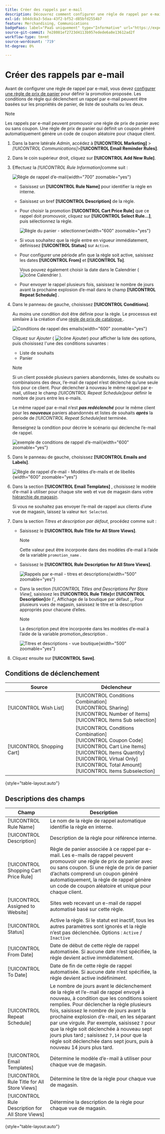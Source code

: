 ```yaml
---
title: Créer des rappels par e-mail
description: Découvrez comment configurer une règle de rappel par e-mail qui utilise une règle de prix de panier existante.
exl-id: b04dc8a3-5daa-43f2-bf52-d85bfd2554b7
feature: Merchandising, Communications
badgePaas: label="PaaS uniquement" type="Informative" url="https://experienceleague.adobe.com/en/docs/commerce/user-guides/product-solutions" tooltip="S’applique uniquement aux projets Adobe Commerce on Cloud (infrastructure PaaS gérée par Adobe) et aux projets On-premise."
source-git-commit: 7e28081ef2723d4113b957edede6a8e13612ad2f
workflow-type: tm+mt
source-wordcount: '719'
ht-degree: 0%

---
```


# Créer des rappels par e-mail

Avant de configurer une règle de rappel par e-mail, vous devez [configurer une règle de prix de panier](price-rules-cart-create.md) pour définir la promotion proposée. Les conditions de règle qui déclenchent un rappel par e-mail peuvent être basées sur les propriétés de panier, de liste de souhaits ou les deux.

>[!NOTE]
>
>Les rappels par e-mail peuvent promouvoir une règle de prix de panier avec ou sans coupon. Une règle de prix de panier qui définit un coupon généré automatiquement génère un code de coupon aléatoire pour chaque client.

1. Dans la barre latérale _Admin_, accédez à **[!UICONTROL Marketing]** > _[!UICONTROL Communications]_>**[!UICONTROL Email Reminder Rules]**.

1. Dans le coin supérieur droit, cliquez sur **[!UICONTROL Add New Rule]**.

1. Effectuez la _[!UICONTROL Rule Information]_&#x200B;comme suit :

   ![Règle de rappel d’e-mail](./assets/email-reminder-new.png){width="700" zoomable="yes"}

   - Saisissez un **[!UICONTROL Rule Name]** pour identifier la règle en interne.

   - Saisissez un bref **[!UICONTROL Description]** de la règle.

   - Pour choisir la promotion **[!UICONTROL Cart Price Rule]** que ce rappel doit promouvoir, cliquez sur **[!UICONTROL Select Rule…]**, puis sélectionnez la règle.

     ![Règle du panier - sélectionner](./assets/email-reminder-select-rule.png){width="600" zoomable="yes"}

   - Si vous souhaitez que la règle entre en vigueur immédiatement, définissez **[!UICONTROL Status]** sur `Active`.

   - Pour configurer une période afin que la règle soit active, saisissez les dates **[!UICONTROL From]** et **[!UICONTROL To]**.

     Vous pouvez également choisir la date dans le Calendrier ( ![icône Calendrier](../assets/icon-calendar.png) ).

   - Pour envoyer le rappel plusieurs fois, saisissez le nombre de jours avant la prochaine explosion d’e-mail dans le champ **[!UICONTROL Repeat Schedule]** .

1. Dans le panneau de gauche, choisissez **[!UICONTROL Conditions]**.

   Au moins une condition doit être définie pour la règle. Le processus est similaire à la création d’une [ règle de prix de catalogue ](price-rules-catalog.md).

   ![Conditions de rappel des emails](./assets/email-reminder-conditions.png){width="600" zoomable="yes"}

   Cliquez sur _Ajouter_ ( ![Icône Ajouter](../assets/icon-add-green-circle.png)) pour afficher la liste des options, puis choisissez l&#39;une des conditions suivantes :

   - Liste de souhaits
   - Panier

   >[!NOTE]
   >
   >Si un client possède plusieurs paniers abandonnés, listes de souhaits ou combinaisons des deux, l’e-mail de rappel n’est déclenché qu’une seule fois pour ce client. Pour déclencher à nouveau le même rappel par e-mail, utilisez le champ _[!UICONTROL Repeat Schedule]_&#x200B;pour définir le nombre de jours entre les e-mails. <br/>
   >
   >Le même rappel par e-mail n’est **_pas redéclenché_** pour le même client pour les **_nouveaux_** paniers abandonnés et listes de souhaits **_après_** la période de _[!UICONTROL Repeat Schedule]_&#x200B;est terminée.

   Renseignez la condition pour décrire le scénario qui déclenche l’e-mail de rappel.

   ![exemple de conditions de rappel d’e-mail](./assets/email-reminder-condition-example.png){width="600" zoomable="yes"}

1. Dans le panneau de gauche, choisissez **[!UICONTROL Emails and Labels]**.

   ![Règle de rappel d’e-mail - Modèles d’e-mails et de libellés ](./assets/email-reminder-rule-emails-labels-email-templates.png){width="600" zoomable="yes"}

1. Dans la section **[!UICONTROL Email Templates]** , choisissez le modèle d’e-mail à utiliser pour chaque site web et vue de magasin dans votre [hiérarchie de magasin](../getting-started/websites-stores-views.md).

   Si vous ne souhaitez pas envoyer l’e-mail de rappel aux clients d’une vue de magasin, laissez la valeur `Not Selected`.

1. Dans la section _Titres et description par défaut_, procédez comme suit :

   - Saisissez le **[!UICONTROL Rule Title for All Store Views]**.

     >[!NOTE]
     >
     >Cette valeur peut être incorporée dans des modèles d’e-mail à l’aide de la variable `promotion_name` .

   - Saisissez le **[!UICONTROL Rule Description for All Store Views]**.

     ![Rappels par e-mail - titres et descriptions](./assets/email-reminders-emails-and-labels-default-titles-description.png){width="500" zoomable="yes"}

   - Dans la section _[!UICONTROL Titles and Descriptions Per Store View]_, saisissez les **[!UICONTROL Rule Title]**&#x200B;et **[!UICONTROL Description]**&#x200B;de l’_ Affichage de la boutique par défaut _. Pour plusieurs vues de magasin, saisissez le titre et la description appropriés pour chacune d’elles.

     >[!NOTE]
     >
     >La description peut être incorporée dans les modèles d’e-mail à l’aide de la variable promotion_description .

     ![Titres et descriptions - vue boutique](./assets/email-reminder-rules-title-descriptions-per-store-view.png){width="500" zoomable="yes"}

1. Cliquez ensuite sur **[!UICONTROL Save]**.

## Conditions de déclenchement

| Source | Déclencheur |
|--- |--- |
| [!UICONTROL Wish List] | [!UICONTROL Conditions Combination]<br/>[!UICONTROL Sharing]<br/>[!UICONTROL Number of Items]<br/>[!UICONTROL Items Sub selection] |
| [!UICONTROL Shopping Cart] | [!UICONTROL Conditions Combination]<br/>[!UICONTROL Coupon Code]<br/>[!UICONTROL Cart Line Items]<br/>[!UICONTROL Items Quantity]<br/>[!UICONTROL Virtual Only]<br/>[!UICONTROL Total Amount]<br/>[!UICONTROL Items Subselection] |

{style="table-layout:auto"}

## Descriptions des champs

| Champ | Description |
|--- |--- |
| [!UICONTROL Rule Name] | Le nom de la règle de rappel automatique identifie la règle en interne. |
| [!UICONTROL Description] | Description de la règle pour référence interne. |
| [!UICONTROL Shopping Cart Price Rule] | Règle de panier associée à ce rappel par e-mail. Les e-mails de rappel peuvent promouvoir une règle de prix de panier avec ou sans coupon. Si une règle de prix de panier d’achats comprend un coupon généré automatiquement, la règle de rappel génère un code de coupon aléatoire et unique pour chaque client. |
| [!UICONTROL Assigned to Website] | Sites web recevant un e-mail de rappel automatisé basé sur cette règle. |
| [!UICONTROL Status] | Active la règle. Si le statut est inactif, tous les autres paramètres sont ignorés et la règle n’est pas déclenchée. Options : `Active` / `Inactive` |
| [!UICONTROL From Date] | Date de début de cette règle de rappel automatisée. Si aucune date n’est spécifiée, la règle devient active immédiatement. |
| [!UICONTROL To Date] | Date de fin de cette règle de rappel automatisée. Si aucune date n’est spécifiée, la règle devient active indéfiniment. |
| [!UICONTROL Repeat Schedule] | Le nombre de jours avant le déclenchement de la règle et l’e-mail de rappel envoyé à nouveau, à condition que les conditions soient remplies. Pour déclencher la règle plusieurs fois, saisissez le nombre de jours avant la prochaine explosion d’e-mail, en les séparant par une virgule. Par exemple, saisissez `7` pour que la règle soit déclenchée à nouveau sept jours plus tard ; saisissez `7,14` pour que la règle soit déclenchée dans sept jours, puis à nouveau 14 jours plus tard. |
| [!UICONTROL Email Templates] | Détermine le modèle d’e-mail à utiliser pour chaque vue de magasin. |
| [!UICONTROL Rule Title for All Store Views] | Détermine le titre de la règle pour chaque vue de magasin. |
| [!UICONTROL Rule Description for All Store Views] | Détermine la description de la règle pour chaque vue de magasin. |

{style="table-layout:auto"}
